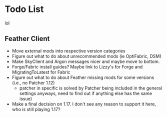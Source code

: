 # Todo List
lol

## Feather Client

* Move external mods into respective version categories
* Figure out what to do about unrecommended mods (ie OptiFabric, DSM)
* Make SkyClient and Argon messages nicer and maybe move to bottom.
* Forge/Fabric install guides? Maybe link to Lizzy's for Forge and MigratingToLatest for Fabric
* Figure out what to do about Feather missing mods for some versions (i.e., no Patcher 1.12)
  * patcher in specific is solved by Patcher being included in the general settings anyways, need to find out if anything else has the same issue)
* Make a final decision on 1.17. I don't see any reason to support it here, who is still playing 1.17?
